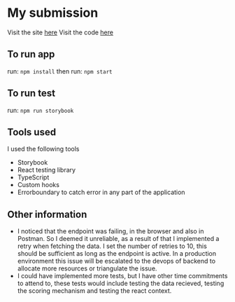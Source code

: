 # My submission

Visit the site [here](https://gleeful-haupia-b7bd47.netlify.app/)
Visit the code [here](https://github.com/avoajaugochukwu/g2itrivia)

## To run app
run: `npm install`
then run: `npm start`

## To run test
run: `npm run storybook`

## Tools used
I used the following tools
- Storybook
- React testing library
- TypeScript
- Custom hooks
- Errorboundary to catch error in any part of the application

## Other information
- I noticed that the endpoint was failing, in the browser and also in Postman. So I deemed it unreliable, as a result of that I implemented a retry when fetching the data. I set the number of retries to 10, this should be sufficient as long as the endpoint is active. In a production environment this issue will be escalated to the devops of backend to allocate more resources or triangulate the issue.
- I could have implemented more tests, but I have other time commitments to attend to, these tests would include testing the data recieved, testing the scoring mechanism and testing the react context.

